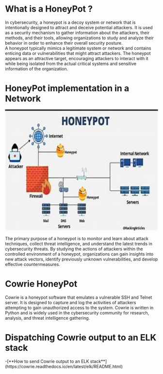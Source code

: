  <h1 center="align">What is a HoneyPot ?</h1>
 In cybersecurity, a honeypot is a decoy system or network that is intentionally designed to attract and deceive potential attackers. It is used as a security mechanism to gather information about the attackers, their methods, and their tools, allowing organizations to study and analyze their behavior in order to enhance their overall security posture. </br>
 A honeypot typically mimics a legitimate system or network and contains enticing data or vulnerabilities that might attract attackers. The honeypot appears as an attractive target, encouraging attackers to interact with it while being isolated from the actual critical systems and sensitive information of the organization. </br>

 <h1 center="align">HoneyPot implementation in a Network</h1>
<p align="center">
  <img src="Images/Honeypot-in-a-network.jpg" width="600" height="400">
</p>

The primary purpose of a honeypot is to monitor and learn about attack techniques, collect threat intelligence, and understand the latest trends in cybersecurity threats. By studying the actions of attackers within the controlled environment of a honeypot, organizations can gain insights into new attack vectors, identify previously unknown vulnerabilities, and develop effective countermeasures.

 <h1 center="align">Cowrie HoneyPot</h1>
 Cowrie is a honeypot software that emulates a vulnerable SSH and Telnet server. It is designed to capture and log the activities of attackers attempting to gain unauthorized access to the system. Cowrie is written in Python and is widely used in the cybersecurity community for research, analysis, and threat intelligence gathering.

<h1 center="align">Dispatching Cowrie output to an ELK stack </h1>
 -[**How to send Cowrie output to an ELK stack**](https://cowrie.readthedocs.io/en/latest/elk/README.html)</br>
